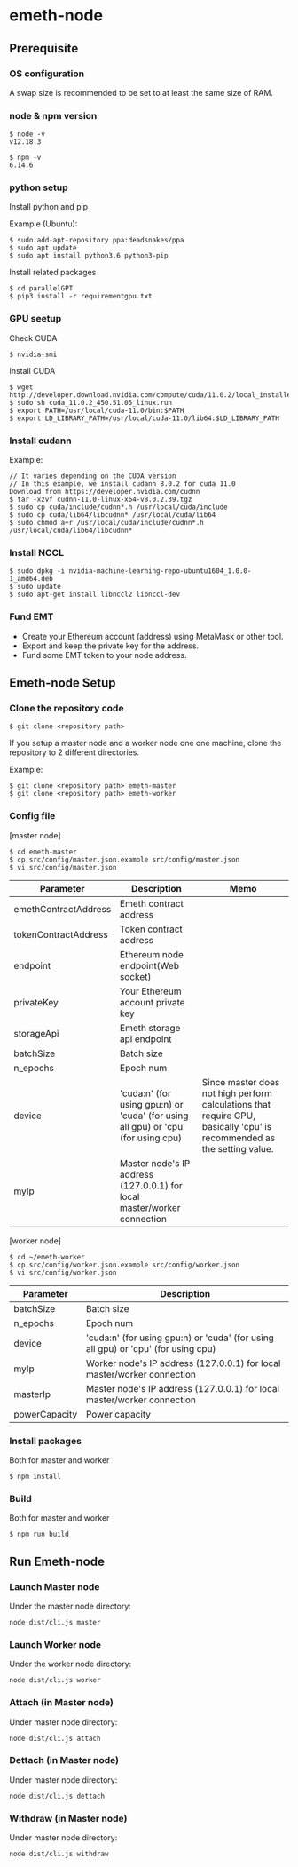 # emeth-node

## Prerequisite
### OS configuration
A swap size is recommended to be set to at least the same size of RAM.

### node & npm version
```
$ node -v
v12.18.3

$ npm -v
6.14.6
```

### python setup
Install python and pip

Example (Ubuntu):
```
$ sudo add-apt-repository ppa:deadsnakes/ppa
$ sudo apt update
$ sudo apt install python3.6 python3-pip
```

Install related packages
```
$ cd parallelGPT
$ pip3 install -r requirementgpu.txt
```

### GPU seetup
Check CUDA
```
$ nvidia-smi
```

Install CUDA
```
$ wget http://developer.download.nvidia.com/compute/cuda/11.0.2/local_installers/cuda_11.0.2_450.51.05_linux.run
$ sudo sh cuda_11.0.2_450.51.05_linux.run
$ export PATH=/usr/local/cuda-11.0/bin:$PATH
$ export LD_LIBRARY_PATH=/usr/local/cuda-11.0/lib64:$LD_LIBRARY_PATH
```

### Install cudann

Example:
```
// It varies depending on the CUDA version
// In this example, we install cudann 8.0.2 for cuda 11.0
Download from https://developer.nvidia.com/cudnn
$ tar -xzvf cudnn-11.0-linux-x64-v8.0.2.39.tgz
$ sudo cp cuda/include/cudnn*.h /usr/local/cuda/include
$ sudo cp cuda/lib64/libcudnn* /usr/local/cuda/lib64
$ sudo chmod a+r /usr/local/cuda/include/cudnn*.h /usr/local/cuda/lib64/libcudnn*
```

### Install NCCL
```
$ sudo dpkg -i nvidia-machine-learning-repo-ubuntu1604_1.0.0-1_amd64.deb
$ sudo update
$ sudo apt-get install libnccl2 libnccl-dev
```

### Fund EMT
- Create your Ethereum account (address) using MetaMask or other tool.
- Export and keep the private key for the address.
- Fund some EMT token to your node address.

## Emeth-node Setup
### Clone the repository code
```
$ git clone <repository path>
```

If you setup a master node and a worker node one one machine, clone the repository to 2 different directories.

Example:
```
$ git clone <repository path> emeth-master
$ git clone <repository path> emeth-worker
```

### Config file
[master node]
```
$ cd emeth-master
$ cp src/config/master.json.example src/config/master.json
$ vi src/config/master.json
```
| Parameter | Description | Memo |
| --------- | ---------------------------------------- | ---------------------------------------- |
| emethContractAddress | Emeth contract address |
| tokenContractAddress | Token contract address |
| endpoint | Ethereum node endpoint(Web socket) |
| privateKey | Your Ethereum account private key |
| storageApi | Emeth storage api endpoint |
| batchSize | Batch size |
| n_epochs | Epoch num |
| device | 'cuda:n' (for using gpu:n) or 'cuda' (for using all gpu) or 'cpu' (for using cpu) | Since master does not high perform calculations that require GPU, basically 'cpu' is recommended as the setting value.
| myIp | Master node's IP address (127.0.0.1) for local master/worker connection |

[worker node]
```
$ cd ~/emeth-worker
$ cp src/config/worker.json.example src/config/worker.json
$ vi src/config/worker.json
```
| Parameter | Description |
| --------- | ---------------------------------------- |
| batchSize | Batch size |
| n_epochs | Epoch num |
| device | 'cuda:n' (for using gpu:n) or 'cuda' (for using all gpu) or 'cpu' (for using cpu) |
| myIp | Worker node's IP address (127.0.0.1) for local master/worker connection |
| masterIp | Master node's IP address (127.0.0.1) for local master/worker connection |
| powerCapacity | Power capacity |

### Install packages
Both for master and worker
```
$ npm install
```

### Build
Both for master and worker
```
$ npm run build
```

## Run Emeth-node
### Launch Master node
Under the master node directory:
```
node dist/cli.js master
```

### Launch Worker node
Under the worker node directory:
```
node dist/cli.js worker
```

### Attach (in Master node)
Under master node directory:
```
node dist/cli.js attach
```

### Dettach (in Master node)
Under master node directory:
```
node dist/cli.js dettach
```

### Withdraw (in Master node)
Under master node directory:
```
node dist/cli.js withdraw
```
